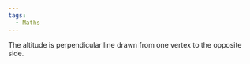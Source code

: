 ```yaml
---
tags:
  - Maths
---
```

The altitude is perpendicular line drawn from one vertex to the opposite side.